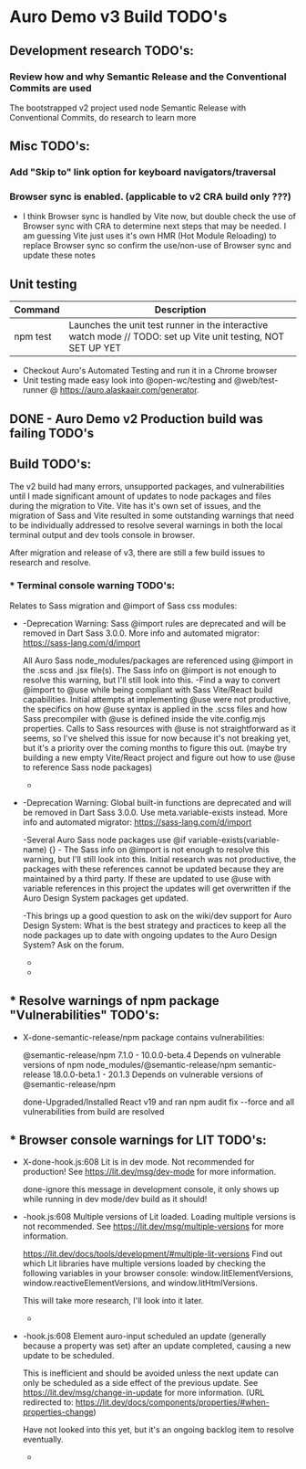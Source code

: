 # Auro Demo v3 Build TODO's

## Development research TODO's:

### Review how and why Semantic Release and the Conventional Commits are used
The bootstrapped v2 project used node Semantic Release with Conventional Commits, do research to learn more




## Misc TODO's:

### Add "Skip to" link option for keyboard navigators/traversal

### Browser sync is enabled. (applicable to v2 CRA build only ???)

  * I think Browser sync is handled by Vite now, but double check the use of Browser sync with CRA to determine next steps that may be needed. I am guessing Vite just uses it's own HMR (Hot Module Reloading) to replace Browser sync so confirm the use/non-use of Browser sync and update these notes


## Unit testing
| Command | Description
|---|---
| npm test  | Launches the unit test runner in the interactive watch mode // TODO: set up Vite unit testing, NOT SET UP YET

  * Checkout Auro's Automated Testing and run it in a Chrome browser
  * Unit testing made easy look into @open-wc/testing and @web/test-runner @ https://auro.alaskaair.com/generator.


## DONE - Auro Demo v2 Production build was failing TODO's

  <!--
  create optimized production build
  // the original v2 CRA build failed with errors

  customize Vite build in vite.config.mjs
  // env. build variances have dependency on server/host options available, create dynamic env. build files to sue env. variables for both development and production build
  -->


## Build TODO's:

The v2 build had many errors, unsupported packages, and vulnerabilities until I made significant amount of updates to node packages and files during the migration to Vite. Vite has it's own set of issues, and the migration of Sass and Vite resulted in some outstanding warnings that need to be individually addressed to resolve several warnings in both the local terminal output and dev tools console in browser.

After migration and release of v3, there are still a few build issues to research and resolve.


### * Terminal console warning TODO's:

Relates to Sass migration and @import of Sass css modules:

* -Deprecation Warning: Sass @import rules
 are deprecated and will be removed in Dart Sass 3.0.0. More info and automated migrator: https://sass-lang.com/d/import

  All Auro Sass node_modules/packages are referenced using @import in the .scss and .jsx file(s). The Sass info on @import is not enough to resolve this warning, but I'll still look into this.
  -Find a way to convert @import to @use while being compliant with Sass Vite/React build capabilities.
  Initial attempts at implementing @use were not productive, the specifics on how @use syntax is applied in the .scss files and how Sass precompiler with @use is defined inside the vite.config.mjs properties. Calls to Sass resources with @use is not straightforward as it seems, so I've shelved this issue for now because it's not breaking yet, but it's a priority over the coming months to figure this out. (maybe try building a new empty Vite/React project and figure out how to use @use to reference Sass node packages)

  -

* -Deprecation Warning: Global built-in functions
 are deprecated and will be removed in Dart Sass 3.0.0.  Use meta.variable-exists instead. More info and automated migrator: https://sass-lang.com/d/import

  -Several Auro Sass node packages use @if variable-exists(variable-name) {} - The Sass info on @import is not enough to resolve this warning, but I'll still look into this.
  Initial research was not productive, the packages with these references cannot be updated because they are maintained by a third party. If these are updated to use @use with variable references in this project the updates will get overwritten if the Auro Design System packages get updated.

  -This brings up a good question to ask on the wiki/dev support for Auro Design System:
  What is the best strategy and practices to keep all the node packages up to date with ongoing updates to the Auro Design System? Ask on the forum.

  -

  -




## * Resolve warnings of npm package "Vulnerabilities" TODO's:

* X-done-semantic-release/npm package contains vulnerabilities:

  @semantic-release/npm  7.1.0 - 10.0.0-beta.4
      Depends on vulnerable versions of npm
      node_modules/@semantic-release/npm
        semantic-release  18.0.0-beta.1 - 20.1.3
        Depends on vulnerable versions of @semantic-release/npm

  done-Upgraded/Installed React v19 and ran npm audit fix --force and all vulnerabilities from build are resolved





## * Browser console warnings for LIT TODO's:

* X-done-hook.js:608 Lit is in dev mode. Not recommended for production! See https://lit.dev/msg/dev-mode for more information.

  done-ignore this message in development console, it only shows up while running in dev mode/dev build as it should!


* -hook.js:608 Multiple versions of Lit loaded. Loading multiple versions is not recommended. See https://lit.dev/msg/multiple-versions for more information.

  https://lit.dev/docs/tools/development/#multiple-lit-versions
  Find out which Lit libraries have multiple versions loaded by checking the following variables in your browser console: window.litElementVersions, window.reactiveElementVersions, and window.litHtmlVersions.

  This will take more research, I'll look into it later.

  -


* -hook.js:608 Element auro-input scheduled an update (generally because a property was set) after an update completed, causing a new update to be scheduled.

  This is inefficient and should be avoided unless the next update can only be scheduled as a side effect of the previous update.
  See https://lit.dev/msg/change-in-update for more information. (URL redirected to: https://lit.dev/docs/components/properties/#when-properties-change)

  Have not looked into this yet, but it's an ongoing backlog item to resolve eventually.

  -


